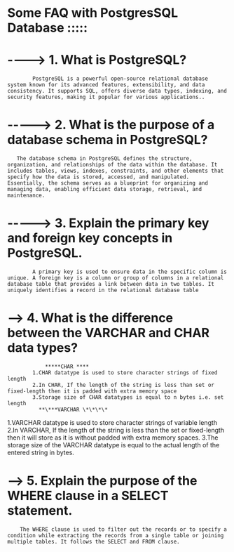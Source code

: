 # Some FAQ with PostgresSQL Database :::::

# ----> 1. What is PostgreSQL?

            PostgreSQL is a powerful open-source relational database system known for its advanced features, extensibility, and data consistency. It supports SQL, offers diverse data types, indexing, and security features, making it popular for various applications..
# -----> 2. What is the purpose of a database schema in PostgreSQL?

       The database schema in PostgreSQL defines the structure, organization, and relationships of the data within the database. It includes tables, views, indexes, constraints, and other elements that specify how the data is stored, accessed, and manipulated. Essentially, the schema serves as a blueprint for organizing and managing data, enabling efficient data storage, retrieval, and maintenance.
# -----> 3. Explain the primary key and foreign key concepts in PostgreSQL.

            A primary key is used to ensure data in the specific column is unique. A foreign key is a column or group of columns in a relational database table that provides a link between data in two tables. It uniquely identifies a record in the relational database table

# --> 4. What is the difference between the VARCHAR and CHAR data types?

                *****CHAR ****
            1.CHAR datatype is used to store character strings of fixed length
            2.In CHAR, If the length of the string is less than set or fixed-length then it is padded with extra memory space
            3.Storage size of CHAR datatypes is equal to n bytes i.e. set length
              **\***VARCHAR \*\*\*\*
1.VARCHAR datatype is used to store character strings of variable length
2.In VARCHAR, If the length of the string is less than the set or fixed-length then it will store as it is without padded with extra memory spaces.
3.The storage size of the VARCHAR datatype is equal to the actual length of the entered string in bytes.

#  -->  5. Explain the purpose of the WHERE clause in a SELECT statement.

        The WHERE clause is used to filter out the records or to specify a condition while extracting the records from a single table or joining multiple tables. It follows the SELECT and FROM clause.